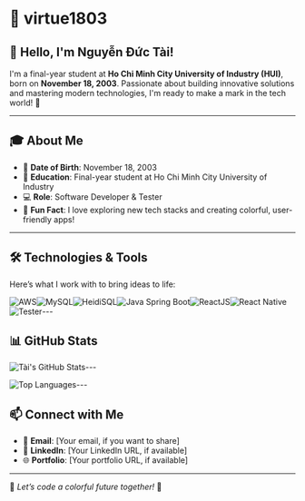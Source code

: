 # 🌈 virtue1803

## 👋 Hello, I'm Nguyễn Đức Tài!

I'm a final-year student at **Ho Chi Minh City University of Industry (HUI)**, born on **November 18, 2003**. Passionate about building innovative solutions and mastering modern technologies, I'm ready to make a mark in the tech world! 🚀

---

## 🎓 About Me

- 🎂 **Date of Birth**: November 18, 2003
- 🏫 **Education**: Final-year student at Ho Chi Minh City University of Industry
- 💻 **Role**: Software Developer & Tester
- 🌟 **Fun Fact**: I love exploring new tech stacks and creating colorful, user-friendly apps!

---

## 🛠️ Technologies & Tools

Here’s what I work with to bring ideas to life:

![AWS](https://img.shields.io/badge/AWS-Cloud-orange?logo=amazonaws)![MySQL](https://img.shields.io/badge/MySQL-Database-blue?logo=mysql)![HeidiSQL](https://img.shields.io/badge/HeidiSQL-Database_Tool-purple)![Java Spring Boot](https://img.shields.io/badge/Spring_Boot-Backend-green?logo=spring)![ReactJS](https://img.shields.io/badge/ReactJS-Frontend-cyan?logo=react)![React Native](https://img.shields.io/badge/React_Native-Mobile-teal?logo=react)![Tester](https://img.shields.io/badge/Tester-QA-red)\---

## 📊 GitHub Stats

![Tài's GitHub Stats](https://github-readme-stats.vercel.app/api?username=virtue1803&show_icons=true&theme=radical)\---

![Top Languages](https://github-readme-stats.vercel.app/api/top-langs/?username=virtue1803&layout=compact&theme=radical)\---

## 📫 Connect with Me

- 📧 **Email**: \[Your email, if you want to share\]
- 💼 **LinkedIn**: \[Your LinkedIn URL, if available\]
- 🌐 **Portfolio**: \[Your portfolio URL, if available\]

---

🌈 *Let’s code a colorful future together!* 🌈
